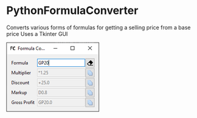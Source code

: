 # PythonFormulaConverter
Converts various forms of formulas for getting a selling price from a base price
Uses a Tkinter GUI



![img_1.png](img_1.png)
